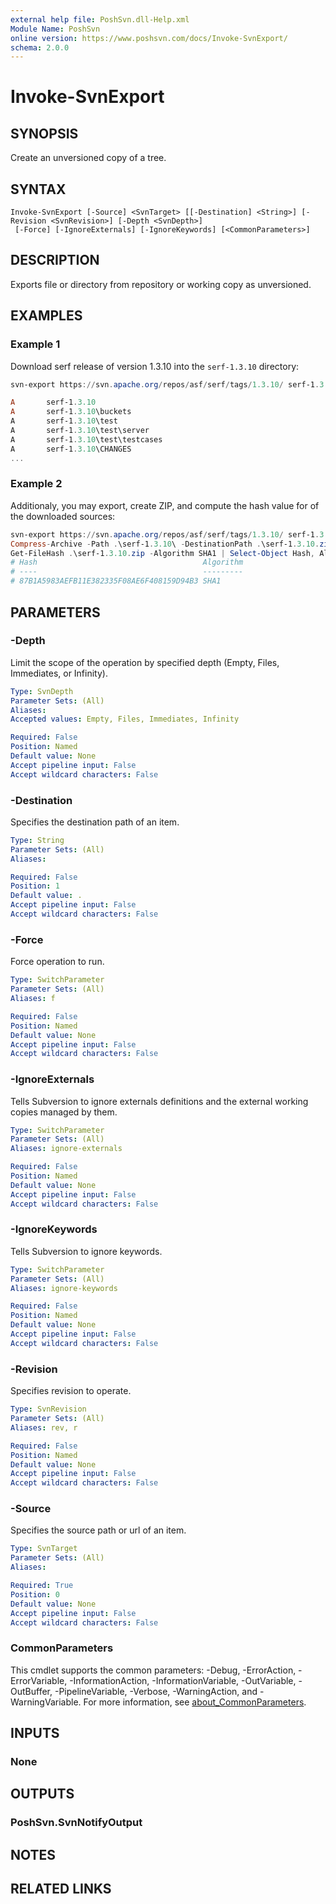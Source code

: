 ```yaml
---
external help file: PoshSvn.dll-Help.xml
Module Name: PoshSvn
online version: https://www.poshsvn.com/docs/Invoke-SvnExport/
schema: 2.0.0
---
```


# Invoke-SvnExport

## SYNOPSIS

Create an unversioned copy of a tree.

## SYNTAX

```
Invoke-SvnExport [-Source] <SvnTarget> [[-Destination] <String>] [-Revision <SvnRevision>] [-Depth <SvnDepth>]
 [-Force] [-IgnoreExternals] [-IgnoreKeywords] [<CommonParameters>]
```

## DESCRIPTION

Exports file or directory from repository or working copy as unversioned.

## EXAMPLES

### Example 1

Download serf release of version 1.3.10 into the `serf-1.3.10` directory:

```powershell
svn-export https://svn.apache.org/repos/asf/serf/tags/1.3.10/ serf-1.3.10

A       serf-1.3.10
A       serf-1.3.10\buckets
A       serf-1.3.10\test
A       serf-1.3.10\test\server
A       serf-1.3.10\test\testcases
A       serf-1.3.10\CHANGES
...
```

### Example 2

Additionaly, you may export, create ZIP, and compute the hash value for of the downloaded sources:

```powershell
svn-export https://svn.apache.org/repos/asf/serf/tags/1.3.10/ serf-1.3.10
Compress-Archive -Path .\serf-1.3.10\ -DestinationPath .\serf-1.3.10.zip
Get-FileHash .\serf-1.3.10.zip -Algorithm SHA1 | Select-Object Hash, Algorithm # We need only Hash and Algoritm
# Hash                                     Algorithm
# ----                                     ---------
# 87B1A5983AEFB11E382335F08AE6F408159D94B3 SHA1
```

## PARAMETERS

### -Depth
Limit the scope of the operation by specified depth (Empty, Files, Immediates, or Infinity).

```yaml
Type: SvnDepth
Parameter Sets: (All)
Aliases:
Accepted values: Empty, Files, Immediates, Infinity

Required: False
Position: Named
Default value: None
Accept pipeline input: False
Accept wildcard characters: False
```

### -Destination
Specifies the destination path of an item.

```yaml
Type: String
Parameter Sets: (All)
Aliases:

Required: False
Position: 1
Default value: .
Accept pipeline input: False
Accept wildcard characters: False
```

### -Force
Force operation to run.

```yaml
Type: SwitchParameter
Parameter Sets: (All)
Aliases: f

Required: False
Position: Named
Default value: None
Accept pipeline input: False
Accept wildcard characters: False
```

### -IgnoreExternals
Tells Subversion to ignore externals definitions and the external working copies managed by them.

```yaml
Type: SwitchParameter
Parameter Sets: (All)
Aliases: ignore-externals

Required: False
Position: Named
Default value: None
Accept pipeline input: False
Accept wildcard characters: False
```

### -IgnoreKeywords
Tells Subversion to ignore keywords.

```yaml
Type: SwitchParameter
Parameter Sets: (All)
Aliases: ignore-keywords

Required: False
Position: Named
Default value: None
Accept pipeline input: False
Accept wildcard characters: False
```

### -Revision
Specifies revision to operate.

```yaml
Type: SvnRevision
Parameter Sets: (All)
Aliases: rev, r

Required: False
Position: Named
Default value: None
Accept pipeline input: False
Accept wildcard characters: False
```

### -Source
Specifies the source path or url of an item.

```yaml
Type: SvnTarget
Parameter Sets: (All)
Aliases:

Required: True
Position: 0
Default value: None
Accept pipeline input: False
Accept wildcard characters: False
```

### CommonParameters
This cmdlet supports the common parameters: -Debug, -ErrorAction, -ErrorVariable, -InformationAction, -InformationVariable, -OutVariable, -OutBuffer, -PipelineVariable, -Verbose, -WarningAction, and -WarningVariable. For more information, see [about_CommonParameters](http://go.microsoft.com/fwlink/?LinkID=113216).

## INPUTS

### None

## OUTPUTS

### PoshSvn.SvnNotifyOutput

## NOTES

## RELATED LINKS
